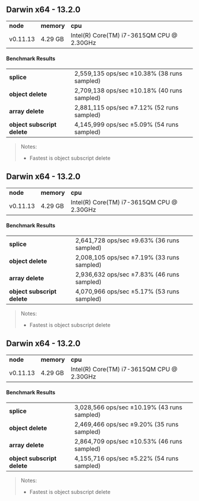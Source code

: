 Darwin x64 - 13.2.0
-----

<table><tr><td><b>node</b></td><td><b>memory</b></td><td><b>cpu</b></td></tr><tr><td>v0.11.13</td><td>4.29 GB</td><td>Intel(R) Core(TM) i7-3615QM CPU @ 2.30GHz</td></tr></table>

#### Benchmark Results ####

<table><tr><td><b>splice</b></td><td>2,559,135 ops/sec ±10.38% (38 runs sampled)
</td></tr><tr><td><b>object delete</b></td><td>2,709,138 ops/sec ±10.18% (40 runs sampled)
</td></tr><tr><td><b>array delete</b></td><td>2,881,115 ops/sec ±7.12% (52 runs sampled)
</td></tr><tr><td><b>object subscript delete</b></td><td>4,145,999 ops/sec ±5.09% (54 runs sampled)
</td></tr></table>

> Notes:
> - Fastest is object subscript delete


Darwin x64 - 13.2.0
-----

<table><tr><td><b>node</b></td><td><b>memory</b></td><td><b>cpu</b></td></tr><tr><td>v0.11.13</td><td>4.29 GB</td><td>Intel(R) Core(TM) i7-3615QM CPU @ 2.30GHz</td></tr></table>

#### Benchmark Results ####

<table><tr><td><b>splice</b></td><td>2,641,728 ops/sec ±9.63% (36 runs sampled)
</td></tr><tr><td><b>object delete</b></td><td>2,008,105 ops/sec ±7.19% (33 runs sampled)
</td></tr><tr><td><b>array delete</b></td><td>2,936,632 ops/sec ±7.83% (46 runs sampled)
</td></tr><tr><td><b>object subscript delete</b></td><td>4,070,966 ops/sec ±5.17% (53 runs sampled)
</td></tr></table>

> Notes:
> - Fastest is object subscript delete


Darwin x64 - 13.2.0
-----

<table><tr><td><b>node</b></td><td><b>memory</b></td><td><b>cpu</b></td></tr><tr><td>v0.11.13</td><td>4.29 GB</td><td>Intel(R) Core(TM) i7-3615QM CPU @ 2.30GHz</td></tr></table>

#### Benchmark Results ####

<table><tr><td><b>splice</b></td><td>3,028,566 ops/sec ±10.19% (43 runs sampled)
</td></tr><tr><td><b>object delete</b></td><td>2,469,466 ops/sec ±9.20% (35 runs sampled)
</td></tr><tr><td><b>array delete</b></td><td>2,864,709 ops/sec ±10.53% (46 runs sampled)
</td></tr><tr><td><b>object subscript delete</b></td><td>4,155,716 ops/sec ±5.22% (54 runs sampled)
</td></tr></table>

> Notes:
> - Fastest is object subscript delete


